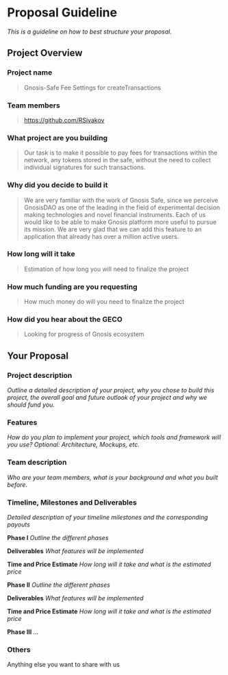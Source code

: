 # Proposal Guideline 
_This is a guideline on how to best structure your proposal._

## Project Overview

### Project name
> Gnosis-Safe Fee Settings for createTransactions
### Team members 
> https://github.com/RSivakov 
### What project are you building 
> Our task is to make it possible to pay fees for transactions within the network, any tokens stored in the safe, without the need to collect individual signatures for such transactions.
### Why did you decide to build it 
> We are very familiar with the work of Gnosis Safe, since we perceive GnosisDAO as one of the leading in the field of experimental decision making technologies and novel financial instruments.
Each of us would like to be able to make Gnosis platform more useful to pursue its mission.
We are very glad that we can add this feature to an application that already has over a million active users.
### How long will it take 
> Estimation of how long you will need to finalize the project
### How much funding are you requesting  
> How much money do will you need to finalize the project
### How did you hear about the GECO
> Looking for progress of Gnosis ecosystem

## Your Proposal 
### Project description
_Outline a detailed description of your project, why you chose to build this project, the overall goal and future outlook of your project and why we should fund you._
### Features
_How do you plan to implement your project, which tools and framework will you use? Optional: Architecture, Mockups, etc._
### Team description
_Who are your team members, what is your background and what you built before._
### Timeline, Milestones and Deliverables
_Detailed description of your timeline milestones and the corresponding payouts_

**Phase I**  			_Outline the different phases_

**Deliverables** 			_What features will be implemented_

**Time and Price Estimate**	_How long will it take and what is the estimated price_

**Phase II**  			_Outline the different phases_

**Deliverables** 			_What features will be implemented_

**Time and Price Estimate**	_How long will it take and what is the estimated price_

**Phase III**  			_..._


### Others	 
Anything else you want to share with us
